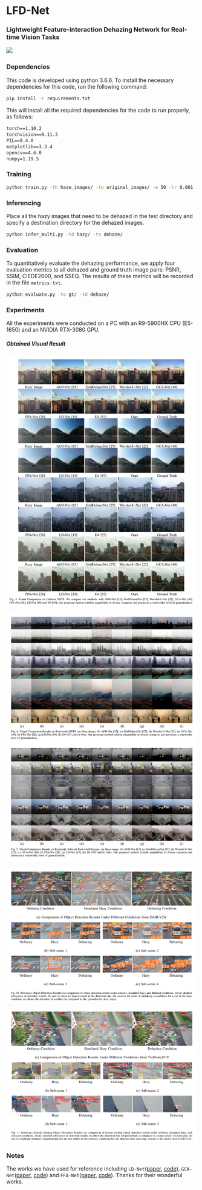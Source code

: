 # LFD-Net

### Lightweight Feature-interaction Dehazing Network for Real-time Vision Tasks

![](readme_images/framework.png)

### Dependencies

This code is developed using python 3.6.6. To install the necessary dependencies for this code, run the following command:

```bash
pip install -r requirements.txt
```

This will install all the required dependencies for the code to run properly, as follows:

```
torch==1.10.2
torchvision==0.11.3
PIL==9.4.0
matplotlib==3.3.4
opencv==4.6.0
numpy=1.19.5
```

### Training

```bash
python train.py -th haze_images/ -to original_images/ -e 50 -lr 0.001
```

### Inferencing

Place all the hazy images that need to be dehazed in the test directory and specify a destination directory for the dehazed images.

```bash
python infer_multi.py -td hazy/ -ts dehaze/ 
```

### Evaluation

To quantitatively evaluate the dehazing performance, we apply four evaluation metrics to all dehazed and ground truth image pairs: PSNR, SSIM, CIEDE2000, and SSEQ. The results of these metrics will be recorded in the file `metrics.txt`.

```bash
python evaluate.py -to gt/ -td dehaze/
```

### Experiments

All the experiments were conducted on a PC with an R9-5900HX CPU (E5-1650) and an NVIDIA RTX-3080 GPU. 

##### Obtained Visual Result

![](readme_images/visual_comparison_SOTS.png)

![alt](readme_images/visual_comparison_HSTS&OWN.png)

![alt](readme_images/object_detection_outdoor.png)

![alt](readme_images/object_detection_remote_sensing.png)

### Notes

The works we have used for reference including `LD-Net`([paper](https://ieeexplore.ieee.org/abstract/document/9562276), [code](https://github.com/hayatkhan8660-maker/Light-DehazeNet)), `GCA-Net`([paper](https://ieeexplore.ieee.org/abstract/document/8658661), [code](https://github.com/cddlyf/GCANet)) and `FFA-Net`([paper](https://ojs.aaai.org/index.php/AAAI/article/view/6865), [code](https://github.com/zhilin007/FFA-Net)). Thanks for their wonderful works.
